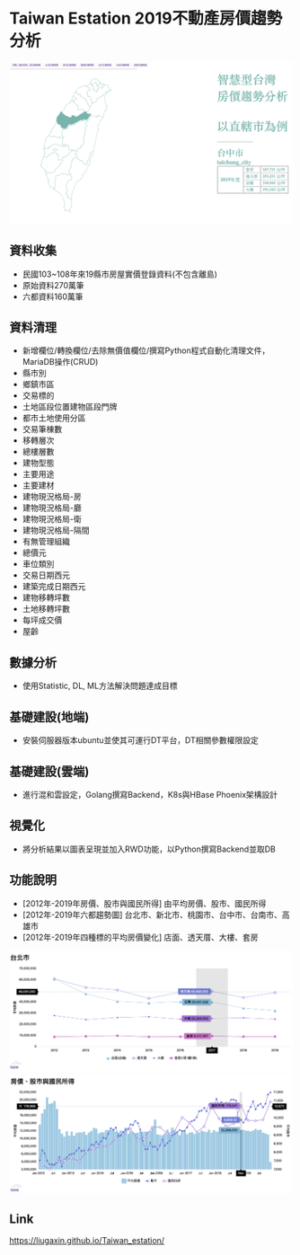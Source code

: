 # Taiwan Estation 2019不動產房價趨勢分析

![image](https://github.com/liugaxin/Taiwan_estation/blob/master/Emp_Taiwan.png)

## 資料收集

- 民國103~108年來19縣市房屋實價登錄資料(不包含離島)
- 原始資料270萬筆
- 六都資料160萬筆

## 資料清理

- 新增欄位/轉換欄位/去除無價值欄位/撰寫Python程式自動化清理文件，MariaDB操作(CRUD)
- 縣市別
- 鄉鎮市區
- 交易標的
- 土地區段位置建物區段門牌
- 都市土地使用分區
- 交易筆棟數
- 移轉層次
- 總樓層數
- 建物型態
- 主要用途
- 主要建材
- 建物現況格局-房
- 建物現況格局-廳
- 建物現況格局-衛
- 建物現況格局-隔間
- 有無管理組織
- 總價元
- 車位類別
- 交易日期西元
- 建築完成日期西元
- 建物移轉坪數
- 土地移轉坪數
- 每坪成交價
- 屋齡

## 數據分析

- 使用Statistic, DL, ML方法解決問題達成目標

## 基礎建設(地端) 

- 安裝伺服器版本ubuntu並使其可運行DT平台，DT相關參數權限設定

## 基礎建設(雲端) 

- 進行混和雲設定，Golang撰寫Backend，K8s與HBase Phoenix架構設計

## 視覺化 

- 將分析結果以圖表呈現並加入RWD功能，以Python撰寫Backend並取DB

## 功能說明

- [2012年-2019年房價、股市與國民所得] 由平均房價、股市、國民所得
- [2012年-2019年六都趨勢圖] 台北市、新北市、桃園市、台中市、台南市、高雄市
- [2012年-2019年四種標的平均房價變化] 店面、透天厝、大樓、套房

![image](https://github.com/liugaxin/Taiwan_estation/blob/master/Emp_Taipei.png)
![image](https://github.com/liugaxin/Taiwan_estation/blob/master/Emp_House_Stock_Salary.png)

## Link
https://liugaxin.github.io/Taiwan_estation/
